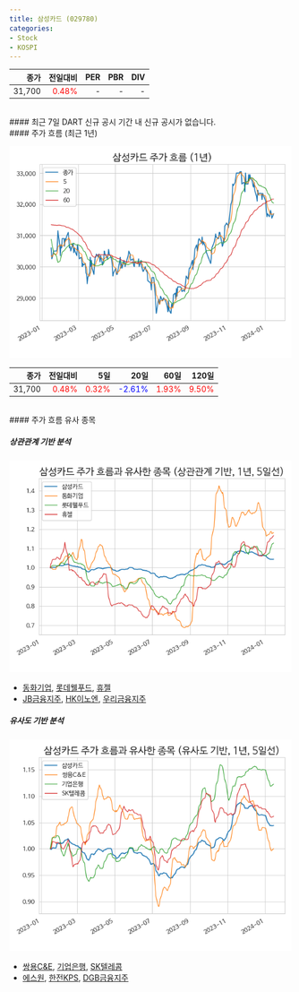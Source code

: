 ```yaml
---
title: 삼성카드 (029780)
categories:
- Stock
- KOSPI
---
```


|종가|전일대비|PER|PBR|DIV|
|---:|-------:|--:|--:|--:|
|31,700|<span style="color: red">0.48%</span>|-|-|-|

<!-- more -->

<br>
#### 최근 7일 DART 신규 공시
기간 내 신규 공시가 없습니다.

<br>
#### 주가 흐름 (최근 1년)

![029780](/assets/images/stock/029780.png)

|종가|전일대비|5일|20일|60일|120일|
|---:|-------:|--:|---:|---:|----:|
|31,700|<span style="color: red">0.48%</span>|<span style="color: red">0.32%</span>|<span style="color: blue">-2.61%</span>|<span style="color: red">1.93%</span>|<span style="color: red">9.50%</span>|

<br>
#### 주가 흐름 유사 종목

##### 상관관계 기반 분석

![029780](/assets/images/stock/029780_corr.png)
- [동화기업](/025900/), [롯데웰푸드](/280360/), [휴젤](/145020/)
- [JB금융지주](/175330/), [HK이노엔](/195940/), [우리금융지주](/316140/)

##### 유사도 기반 분석

![029780](/assets/images/stock/029780_sim.png)
- [쌍용C&E](/003410/), [기업은행](/024110/), [SK텔레콤](/017670/)
- [에스원](/012750/), [한전KPS](/051600/), [DGB금융지주](/139130/)